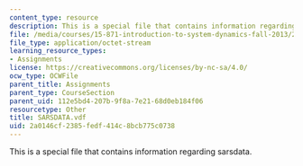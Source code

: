 ```yaml
---
content_type: resource
description: This is a special file that contains information regarding sarsdata.
file: /media/courses/15-871-introduction-to-system-dynamics-fall-2013/2a0146cf2385fedf414c8bcb775c0738_SARSDATA.vdf
file_type: application/octet-stream
learning_resource_types:
- Assignments
license: https://creativecommons.org/licenses/by-nc-sa/4.0/
ocw_type: OCWFile
parent_title: Assignments
parent_type: CourseSection
parent_uid: 112e5bd4-207b-9f8a-7e21-68d0eb184f06
resourcetype: Other
title: SARSDATA.vdf
uid: 2a0146cf-2385-fedf-414c-8bcb775c0738
---
```

This is a special file that contains information regarding sarsdata.